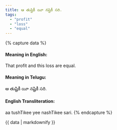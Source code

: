 ```yaml
---
title: ఆ తుష్టికీ యీ నష్టికీ సరి.
tags:
  - "profit"
  - "loss"
  - "equal"
---
```


{% capture data %}
#### Meaning in English:
That profit and this loss are equal.

#### Meaning in Telugu:
ఆ తుష్టికీ యీ నష్టికీ సరి.

#### English Transliteration:
aa tushTikee yee nashTikee sari.
{% endcapture %}

<div class="notice">{{ data | markdownify }}</div>

